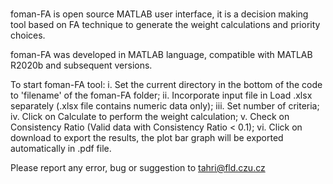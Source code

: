 # 
foman-FA is open source MATLAB user interface, it is a decision making tool based on FA technique to generate the weight calculations and priority choices. 

foman-FA was developed in MATLAB language, compatible with MATLAB R2020b and subsequent versions. 

To start foman-FA tool: 
i. Set the current directory in the bottom of the code to 'filename' of the foman-FA folder; 
ii. Incorporate input file in Load .xlsx separately (.xlsx file contains numeric data only);
iii. Set number of criteria;
iv. Click on Calculate to perform the weight calculation;
v. Check on Consistency Ratio (Valid data with Consistency Ratio < 0.1);
vi. Click on download to export the results, the plot bar graph will be exported automatically in .pdf file.

Please report any error, bug or suggestion to tahri@fld.czu.cz

